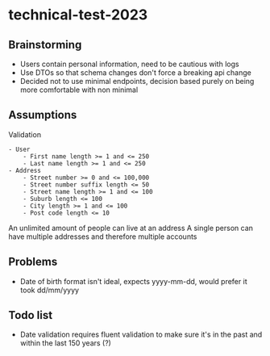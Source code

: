 # technical-test-2023

## Brainstorming
- Users contain personal information, need to be cautious with logs
- Use DTOs so that schema changes don't force a breaking api change 
- Decided not to use minimal endpoints, decision based purely on being more comfortable with non minimal 

## Assumptions
Validation

	- User
		- First name length >= 1 and <= 250
		- Last name length >= 1 and <= 250
	- Address
		- Street number >= 0 and <= 100,000
		- Street number suffix length <= 50
		- Street name length >= 1 and <= 100
		- Suburb length <= 100
		- City length >= 1 and <= 100
		- Post code length <= 10

An unlimited amount of people can live at an address
A single person can have multiple addresses and therefore multiple accounts

## Problems
- Date of birth format isn't ideal, expects yyyy-mm-dd, would prefer it took dd/mm/yyyy

## Todo list
- Date validation requires fluent validation to make sure it's in the past and within the last 150 years (?)
